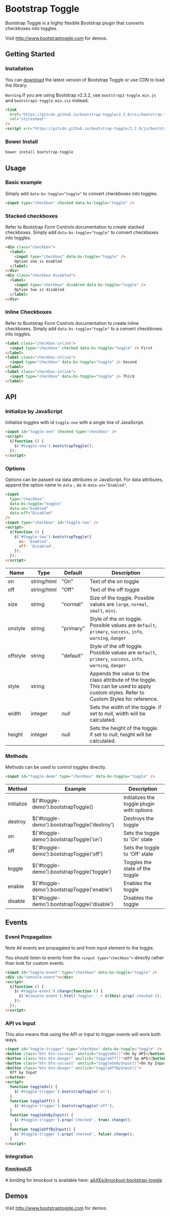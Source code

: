 # Bootstrap Toggle

Bootstrap Toggle is a highly flexible Bootstrap plugin that converts checkboxes into toggles.

Visit http://www.bootstraptoggle.com for demos.

## Getting Started

### Installation

You can [download](https://github.com/minhur/bootstrap-toggle/archive/master.zip) the latest version of Bootstrap Toggle or use CDN to load the library.

`Warning` If you are using Bootstrap v2.3.2, use `bootstrap2-toggle.min.js` and `bootstrap2-toggle.min.css` instead.

```html
<link
  href="https://gitcdn.github.io/bootstrap-toggle/2.2.0/css/bootstrap-toggle.min.css"
  rel="stylesheet"
/>
<script src="https://gitcdn.github.io/bootstrap-toggle/2.2.0/js/bootstrap-toggle.min.js"></script>
```

### Bower Install

```bash
bower install bootstrap-toggle
```

## Usage

### Basic example

Simply add `data-bs-toggle="toggle"` to convert checkboxes into toggles.

```html
<input type="checkbox" checked data-bs-toggle="toggle" />
```

### Stacked checkboxes

Refer to Bootstrap Form Controls documentation to create stacked checkboxes. Simply add `data-bs-toggle="toggle"` to convert checkboxes into toggles.

```html
<div class="checkbox">
  <label>
    <input type="checkbox" data-bs-toggle="toggle" />
    Option one is enabled
  </label>
</div>
<div class="checkbox disabled">
  <label>
    <input type="checkbox" disabled data-bs-toggle="toggle" />
    Option two is disabled
  </label>
</div>
```

### Inline Checkboxes

Refer to Bootstrap Form Controls documentation to create inline checkboxes. Simply add `data-bs-toggle="toggle"` to a convert checkboxes into toggles.

```html
<label class="checkbox-inline">
  <input type="checkbox" checked data-bs-toggle="toggle" /> First
</label>
<label class="checkbox-inline">
  <input type="checkbox" data-bs-toggle="toggle" /> Second
</label>
<label class="checkbox-inline">
  <input type="checkbox" data-bs-toggle="toggle" /> Third
</label>
```

## API

### Initialize by JavaScript

Initialize toggles with id `toggle-one` with a single line of JavaScript.

```html
<input id="toggle-one" checked type="checkbox" />
<script>
  $(function () {
    $('#toggle-one').bootstrapToggle();
  });
</script>
```

### Options

Options can be passed via data attributes or JavaScript. For data attributes, append the option name to `data-`, as in `data-on="Enabled"`.

```html
<input
  type="checkbox"
  data-bs-toggle="toggle"
  data-on="Enabled"
  data-off="Disabled"
/>
<input type="checkbox" id="toggle-two" />
<script>
  $(function () {
    $('#toggle-two').bootstrapToggle({
      on: 'Enabled',
      off: 'Disabled',
    });
  });
</script>
```

| Name     | Type        | Default   | Description                                                                                                                            |
| -------- | ----------- | --------- | -------------------------------------------------------------------------------------------------------------------------------------- |
| on       | string/html | "On"      | Text of the on toggle                                                                                                                  |
| off      | string/html | "Off"     | Text of the off toggle                                                                                                                 |
| size     | string      | "normal"  | Size of the toggle. Possible values are `large`, `normal`, `small`, `mini`.                                                            |
| onstyle  | string      | "primary" | Style of the on toggle. Possible values are `default`, `primary`, `success`, `info`, `warning`, `danger`                               |
| offstyle | string      | "default" | Style of the off toggle. Possible values are `default`, `primary`, `success`, `info`, `warning`, `danger`                              |
| style    | string      |           | Appends the value to the class attribute of the toggle. This can be used to apply custom styles. Refer to Custom Styles for reference. |
| width    | integer     | _null_    | Sets the width of the toggle. if set to _null_, width will be calculated.                                                              |
| height   | integer     | _null_    | Sets the height of the toggle. if set to _null_, height will be calculated.                                                            |

### Methods

Methods can be used to control toggles directly.

```html
<input id="toggle-demo" type="checkbox" data-bs-toggle="toggle" />
```

| Method     | Example                                      | Description                                |
| ---------- | -------------------------------------------- | ------------------------------------------ |
| initialize | $('#toggle-demo').bootstrapToggle()          | Initializes the toggle plugin with options |
| destroy    | $('#toggle-demo').bootstrapToggle('destroy') | Destroys the toggle                        |
| on         | $('#toggle-demo').bootstrapToggle('on')      | Sets the toggle to 'On' state              |
| off        | $('#toggle-demo').bootstrapToggle('off')     | Sets the toggle to 'Off' state             |
| toggle     | $('#toggle-demo').bootstrapToggle('toggle')  | Toggles the state of the toggle            |
| enable     | $('#toggle-demo').bootstrapToggle('enable')  | Enables the toggle                         |
| disable    | $('#toggle-demo').bootstrapToggle('disable') | Disables the toggle                        |

## Events

### Event Propagation

Note All events are propagated to and from input element to the toggle.

You should listen to events from the `<input type="checkbox">` directly rather than look for custom events.

```html
<input id="toggle-event" type="checkbox" data-bs-toggle="toggle" />
<div id="console-event"></div>
<script>
  $(function () {
    $('#toggle-event').change(function () {
      $('#console-event').html('Toggle: ' + $(this).prop('checked'));
    });
  });
</script>
```

### API vs Input

This also means that using the API or Input to trigger events will work both ways.

```html
<input id="toggle-trigger" type="checkbox" data-bs-toggle="toggle" />
<button class="btn btn-success" onclick="toggleOn()">On by API</button>
<button class="btn btn-danger" onclick="toggleOff()">Off by API</button>
<button class="btn btn-success" onclick="toggleOnByInput()">On by Input</button>
<button class="btn btn-danger" onclick="toggleOffByInput()">
  Off by Input
</button>
<script>
  function toggleOn() {
    $('#toggle-trigger').bootstrapToggle('on');
  }
  function toggleOff() {
    $('#toggle-trigger').bootstrapToggle('off');
  }
  function toggleOnByInput() {
    $('#toggle-trigger').prop('checked', true).change();
  }
  function toggleOffByInput() {
    $('#toggle-trigger').prop('checked', false).change();
  }
</script>
```

### Integration

#### [KnockoutJS](http://knockoutjs.com)

A binding for knockout is available here: [aAXEe/knockout-bootstrap-toggle](https://github.com/aAXEe/knockout-bootstrap-toggle)

## Demos

Visit http://www.bootstraptoggle.com for demos.

